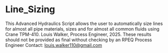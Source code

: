 # Line_Sizing
This Advanced Hydraulics Script allows the user to automatically size lines for almost all pipe materials, sizes and for almost all common fluids using Crane TPM-410. Louis Walker, Process Engineer, 2025. These results should not be provided as final without checking by an RPEQ Process Engineer Contact: louis.walker110@gmail.com
